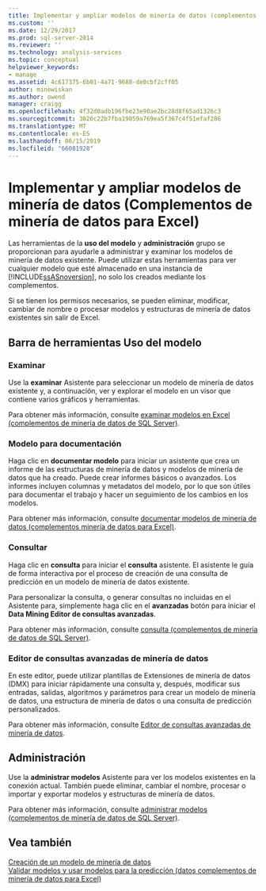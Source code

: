 ```yaml
---
title: Implementar y ampliar modelos de minería de datos (complementos de minería de datos para Excel de datos) | Microsoft Docs
ms.custom: ''
ms.date: 12/29/2017
ms.prod: sql-server-2014
ms.reviewer: ''
ms.technology: analysis-services
ms.topic: conceptual
helpviewer_keywords:
- manage
ms.assetid: 4c617375-6b01-4a71-9680-de0cbf2cff05
author: minewiskan
ms.author: owend
manager: craigg
ms.openlocfilehash: 4f32d0adb196fbe23e90ae2bc28d8f65ad1326c3
ms.sourcegitcommit: 3026c22b7fba19059a769ea5f367c4f51efaf286
ms.translationtype: MT
ms.contentlocale: es-ES
ms.lasthandoff: 06/15/2019
ms.locfileid: "66081928"
---
```

# <a name="deploying-and-scaling-mining-models-data-mining-add-ins-for-excel"></a>Implementar y ampliar modelos de minería de datos (Complementos de minería de datos para Excel)
  Las herramientas de la **uso del modelo** y **administración** grupo se proporcionan para ayudarle a administrar y examinar los modelos de minería de datos existente. Puede utilizar estas herramientas para ver cualquier modelo que esté almacenado en una instancia de [!INCLUDE[ssASnoversion](../includes/ssasnoversion-md.md)], no solo los creados mediante los complementos.  
  
 Si se tienen los permisos necesarios, se pueden eliminar, modificar, cambiar de nombre o procesar modelos y estructuras de minería de datos existentes sin salir de Excel.  
  
## <a name="model-usage-toolbar"></a>Barra de herramientas Uso del modelo  
  
### <a name="browse"></a>Examinar  
 Use la **examinar** Asistente para seleccionar un modelo de minería de datos existente y, a continuación, ver y explorar el modelo en un visor que contiene varios gráficos y herramientas.  
  
 Para obtener más información, consulte [examinar modelos en Excel &#40;complementos de minería de datos de SQL Server&#41;](browsing-models-in-excel-sql-server-data-mining-add-ins.md).  
  
### <a name="document-model"></a>Modelo para documentación  
 Haga clic en **documentar modelo** para iniciar un asistente que crea un informe de las estructuras de minería de datos y modelos de minería de datos que ha creado. Puede crear informes básicos o avanzados. Los informes incluyen columnas y metadatos del modelo, por lo que son útiles para documentar el trabajo y hacer un seguimiento de los cambios en los modelos.  
  
 Para obtener más información, consulte [documentar modelos de minería de datos &#40;complementos minería de datos para Excel&#41;](documenting-mining-models-data-mining-add-ins-for-excel.md).  
  
### <a name="query"></a>Consultar  
 Haga clic en **consulta** para iniciar el **consulta** asistente. El asistente le guía de forma interactiva por el proceso de creación de una consulta de predicción en un modelo de minería de datos existente.  
  
 Para personalizar la consulta, o generar consultas no incluidas en el Asistente para, simplemente haga clic en el **avanzadas** botón para iniciar el **Data Mining Editor de consultas avanzadas**.  
  
 Para obtener más información, consulte [consulta &#40;complementos de minería de datos de SQL Server&#41;](query-sql-server-data-mining-add-ins.md).  
  
### <a name="data-mining-advanced-query-editor"></a>Editor de consultas avanzadas de minería de datos  
 En este editor, puede utilizar plantillas de Extensiones de minería de datos (DMX) para iniciar rápidamente una consulta y, después, modificar sus entradas, salidas, algoritmos y parámetros para crear un modelo de minería de datos, una estructura de minería de datos o una consulta de predicción personalizados.  
  
 Para obtener más información, consulte [Editor de consultas avanzadas de minería de datos](advanced-data-mining-query-editor.md).  
  
## <a name="management"></a>Administración  
 Use la **administrar modelos** Asistente para ver los modelos existentes en la conexión actual. También puede eliminar, cambiar el nombre, procesar o importar y exportar modelos y estructuras de minería de datos.  
  
 Para obtener más información, consulte [administrar modelos &#40;complementos de minería de datos de SQL Server&#41;](manage-models-sql-server-data-mining-add-ins.md).  
  
## <a name="see-also"></a>Vea también  
 [Creación de un modelo de minería de datos](creating-a-data-mining-model.md)   
 [Validar modelos y usar modelos para la predicción &#40;datos complementos de minería de datos para Excel&#41;](validating-models-and-using-models-for-prediction-data-mining-add-ins-for-excel.md)  
  
  
